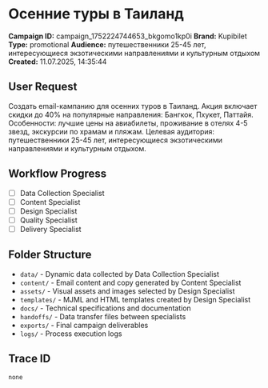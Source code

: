 # Осенние туры в Таиланд

**Campaign ID:** campaign_1752224744653_bkgomo1kp0i
**Brand:** Kupibilet
**Type:** promotional
**Audience:** путешественники 25-45 лет, интересующиеся экзотическими направлениями и культурным отдыхом
**Created:** 11.07.2025, 14:35:44

## User Request
Создать email-кампанию для осенних туров в Таиланд. Акция включает скидки до 40% на популярные направления: Бангкок, Пхукет, Паттайя. Особенности: лучшие цены на авиабилеты, проживание в отелях 4-5 звезд, экскурсии по храмам и пляжам. Целевая аудитория: путешественники 25-45 лет, интересующиеся экзотическими направлениями и культурным отдыхом.

## Workflow Progress
- [ ] Data Collection Specialist
- [ ] Content Specialist  
- [ ] Design Specialist
- [ ] Quality Specialist
- [ ] Delivery Specialist

## Folder Structure

- `data/` - Dynamic data collected by Data Collection Specialist
- `content/` - Email content and copy generated by Content Specialist
- `assets/` - Visual assets and images selected by Design Specialist
- `templates/` - MJML and HTML templates created by Design Specialist
- `docs/` - Technical specifications and documentation
- `handoffs/` - Data transfer files between specialists
- `exports/` - Final campaign deliverables
- `logs/` - Process execution logs

## Trace ID
`none`
